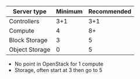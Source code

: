 ---
---
| Server type     | Minimum   | Recommended |
|-----------------|-----------|-------------|
| Controllers     | 3+1       | 3+1         |
| Compute         | 4         | 8+          |
| Block Storage   | 3         | 5           |
| Object Storage  | 0         | 5           |

<aside class="notes">
  <ul>
    <li>No point in OpenStack for 1 compute</li>
    <li>Storage, often start at 3 then go to 5</li>
  </ul>
</aside>
